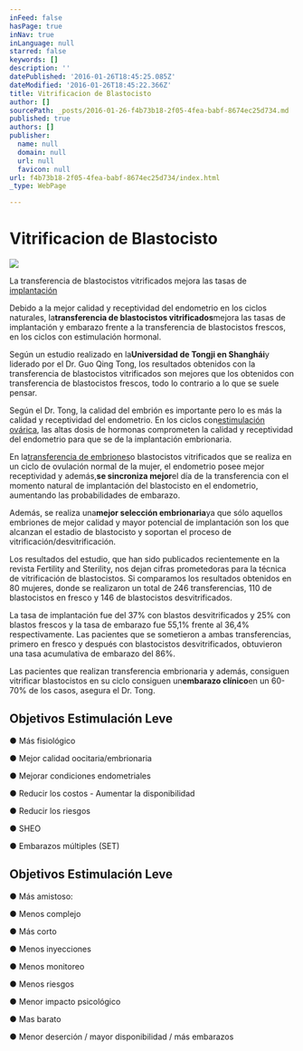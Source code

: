 ```yaml
---
inFeed: false
hasPage: true
inNav: true
inLanguage: null
starred: false
keywords: []
description: ''
datePublished: '2016-01-26T18:45:25.085Z'
dateModified: '2016-01-26T18:45:22.366Z'
title: Vitrificacion de Blastocisto
author: []
sourcePath: _posts/2016-01-26-f4b73b18-2f05-4fea-babf-8674ec25d734.md
published: true
authors: []
publisher:
  name: null
  domain: null
  url: null
  favicon: null
url: f4b73b18-2f05-4fea-babf-8674ec25d734/index.html
_type: WebPage

---
```

# Vitrificacion de Blastocisto
![](https://the-grid-user-content.s3-us-west-2.amazonaws.com/6870d94d-6c87-4e5d-85d3-d2d621e483d8.jpg)

La transferencia de blastocistos vitrificados mejora las tasas de [implantación][0]

Debido a la mejor calidad y receptividad del endometrio en los ciclos naturales, la**transferencia de blastocistos vitrificados**mejora las tasas de implantación y embarazo frente a la transferencia de blastocistos frescos, en los ciclos con estimulación hormonal.

Según un estudio realizado en la**Universidad de Tongji en Shanghái**y liderado por el Dr. Guo Qing Tong, los resultados obtenidos con la transferencia de blastocistos vitrificados son mejores que los obtenidos con transferencia de blastocistos frescos, todo lo contrario a lo que se suele pensar.

Según el Dr. Tong, la calidad del embrión es importante pero lo es más la calidad y receptividad del endometrio. En los ciclos con[estimulación ovárica][1], las altas dosis de hormonas comprometen la calidad y receptividad del endometrio para que se de la implantación embrionaria.

En la[transferencia de embriones][2]o blastocistos vitrificados que se realiza en un ciclo de ovulación normal de la mujer, el endometrio posee mejor receptividad y además,**se sincroniza mejor**el día de la transferencia con el momento natural de implantación del blastocisto en el endometrio, aumentando las probabilidades de embarazo.

Además, se realiza una**mejor selección embrionaria**ya que sólo aquellos embriones de mejor calidad y mayor potencial de implantación son los que alcanzan el estadio de blastocisto y soportan el proceso de vitrificación/desvitrificación.

Los resultados del estudio, que han sido publicados recientemente en la revista Fertility and Sterility, nos dejan cifras prometedoras para la técnica de vitrificación de blastocistos. Si comparamos los resultados obtenidos en 80 mujeres, donde se realizaron un total de 246 transferencias, 110 de blastocistos en fresco y 146 de blastocistos desvitrificados.

La tasa de implantación fue del 37% con blastos desvitrificados y 25% con blastos frescos y la tasa de embarazo fue 55,1% frente al 36,4% respectivamente. Las pacientes que se sometieron a ambas transferencias, primero en fresco y después con blastocistos desvitrificados, obtuvieron una tasa acumulativa de embarazo del 86%.

Las pacientes que realizan transferencia embrionaria y además, consiguen vitrificar blastocistos en su ciclo consiguen un**embarazo clínico**en un 60-70% de los casos, asegura el Dr. Tong.

## Objetivos Estimulación Leve 

● Más fisiológico 

● Mejor calidad oocitaria/embrionaria 

● Mejorar condiciones endometriales 

● Reducir los costos - Aumentar la disponibilidad

● Reducir los riesgos 

● SHEO 

● Embarazos múltiples (SET)

## Objetivos Estimulación Leve 

● Más amistoso: 

● Menos complejo 

● Más corto 

● Menos inyecciones 

● Menos monitoreo 

● Menos riesgos 

● Menor impacto psicológico 

● Mas barato 

● Menor deserción / mayor disponibilidad / más embarazos

[0]: http://www.reproduccionasistida.org/implantacion-embrionaria/ "implantación"
[1]: http://www.reproduccionasistida.org/estimulacion-de-la-ovulacion-en-icsi/ "estimulación ovárica"
[2]: http://www.reproduccionasistida.org/transferencia-de-embriones/ "transferencia de embriones"